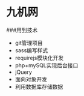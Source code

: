 # 九机网
###用到技术
* git管理项目
* sass编写样式
* requirejs模块化开发
* php+mySQL实现后台接口
* jQuery
* 面向对象开发
* 利用数据库存储数据
